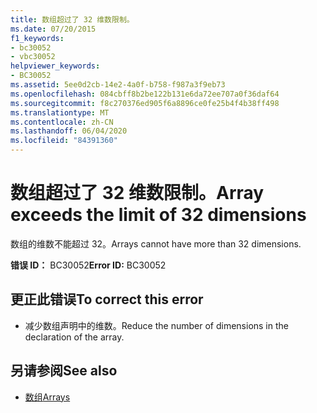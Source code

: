 ```yaml
---
title: 数组超过了 32 维数限制。
ms.date: 07/20/2015
f1_keywords:
- bc30052
- vbc30052
helpviewer_keywords:
- BC30052
ms.assetid: 5ee0d2cb-14e2-4a0f-b758-f987a3f9eb73
ms.openlocfilehash: 084cbff8b2be122b131e6da72ee707a0f36daf64
ms.sourcegitcommit: f8c270376ed905f6a8896ce0fe25b4f4b38ff498
ms.translationtype: MT
ms.contentlocale: zh-CN
ms.lasthandoff: 06/04/2020
ms.locfileid: "84391360"
---
```

# <a name="array-exceeds-the-limit-of-32-dimensions"></a><span data-ttu-id="04020-102">数组超过了 32 维数限制。</span><span class="sxs-lookup"><span data-stu-id="04020-102">Array exceeds the limit of 32 dimensions</span></span>
<span data-ttu-id="04020-103">数组的维数不能超过 32。</span><span class="sxs-lookup"><span data-stu-id="04020-103">Arrays cannot have more than 32 dimensions.</span></span>  
  
 <span data-ttu-id="04020-104">**错误 ID：** BC30052</span><span class="sxs-lookup"><span data-stu-id="04020-104">**Error ID:** BC30052</span></span>  
  
## <a name="to-correct-this-error"></a><span data-ttu-id="04020-105">更正此错误</span><span class="sxs-lookup"><span data-stu-id="04020-105">To correct this error</span></span>  
  
- <span data-ttu-id="04020-106">减少数组声明中的维数。</span><span class="sxs-lookup"><span data-stu-id="04020-106">Reduce the number of dimensions in the declaration of the array.</span></span>  
  
## <a name="see-also"></a><span data-ttu-id="04020-107">另请参阅</span><span class="sxs-lookup"><span data-stu-id="04020-107">See also</span></span>

- [<span data-ttu-id="04020-108">数组</span><span class="sxs-lookup"><span data-stu-id="04020-108">Arrays</span></span>](../programming-guide/language-features/arrays/index.md)
